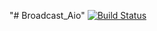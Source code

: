 "# Broadcast_Aio" 
[![Build Status](https://cloud.drone.io/api/badges/hisopfun/Broadcast_Aio/status.svg?ref=refs/heads/master)](https://cloud.drone.io/hisopfun/Broadcast_Aio)
